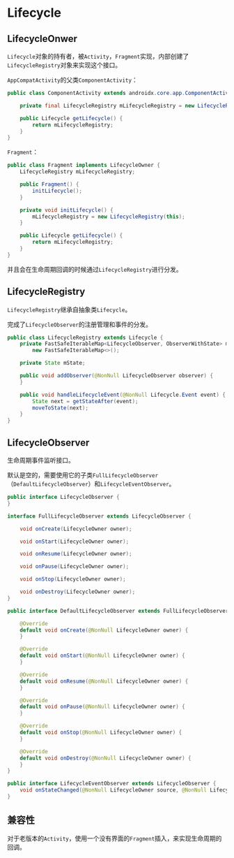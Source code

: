 # Lifecycle

## LifecycleOnwer

`Lifecycle`对象的持有者，被`Activity`，`Fragment`实现，内部创建了`LifecycleRegistry`对象来实现这个接口。

`AppCompatActivity`的父类`ComponentActivity`：

```java
public class ComponentActivity extends androidx.core.app.ComponentActivity implements LifecycleOwner {

    private final LifecycleRegistry mLifecycleRegistry = new LifecycleRegistry(this);

    public Lifecycle getLifecycle() {
        return mLifecycleRegistry;
    }
}
```

`Fragment`：

```java
public class Fragment implements LifecycleOwner {
    LifecycleRegistry mLifecycleRegistry;

    public Fragment() {
        initLifecycle();
    }

    private void initLifecycle() {
        mLifecycleRegistry = new LifecycleRegistry(this);
    }

    public Lifecycle getLifecycle() {
        return mLifecycleRegistry;
    }
}
```

并且会在生命周期回调的时候通过`LifecycleRegistry`进行分发。



## LifecycleRegistry

`LifecycleRegistry`继承自抽象类`Lifecycle`。

完成了`LifecycleObserver`的注册管理和事件的分发。

```java
public class LifecycleRegistry extends Lifecycle {
    private FastSafeIterableMap<LifecycleObserver, ObserverWithState> mObserverMap =
        new FastSafeIterableMap<>();

    private State mState;

    public void addObserver(@NonNull LifecycleObserver observer) {
    }

    public void handleLifecycleEvent(@NonNull Lifecycle.Event event) {
        State next = getStateAfter(event);
        moveToState(next);
    }
}
```



## LifecycleObserver

生命周期事件监听接口。

默认是空的，需要使用它的子类`FullLifecycleObserver`（`DefaultLifecycleObserver`）和`LifecycleEventObserver`。

```java
public interface LifecycleObserver {
}
```

```java
interface FullLifecycleObserver extends LifecycleObserver {

    void onCreate(LifecycleOwner owner);

    void onStart(LifecycleOwner owner);

    void onResume(LifecycleOwner owner);

    void onPause(LifecycleOwner owner);

    void onStop(LifecycleOwner owner);

    void onDestroy(LifecycleOwner owner);
}

public interface DefaultLifecycleObserver extends FullLifecycleObserver {

    @Override
    default void onCreate(@NonNull LifecycleOwner owner) {
    }

    @Override
    default void onStart(@NonNull LifecycleOwner owner) {
    }

    @Override
    default void onResume(@NonNull LifecycleOwner owner) {
    }

    @Override
    default void onPause(@NonNull LifecycleOwner owner) {
    }

    @Override
    default void onStop(@NonNull LifecycleOwner owner) {
    }

    @Override
    default void onDestroy(@NonNull LifecycleOwner owner) {
    }
}
```

```java
public interface LifecycleEventObserver extends LifecycleObserver {
    void onStateChanged(@NonNull LifecycleOwner source, @NonNull Lifecycle.Event event);
}
```



## 兼容性

对于老版本的`Activity`，使用一个没有界面的`Fragment`插入，来实现生命周期的回调。
